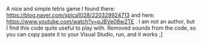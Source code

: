 A nice and simple tetris game I found there: https://blog.naver.com/spica1028/220329924713 and here: https://www.youtube.com/watch?v=pJBVe08w2TE .
I am not an author, but I find this code quite useful to play with. Removed sounds from the code, so you can copy paste it to your Visual Studio, run, and it works ;]